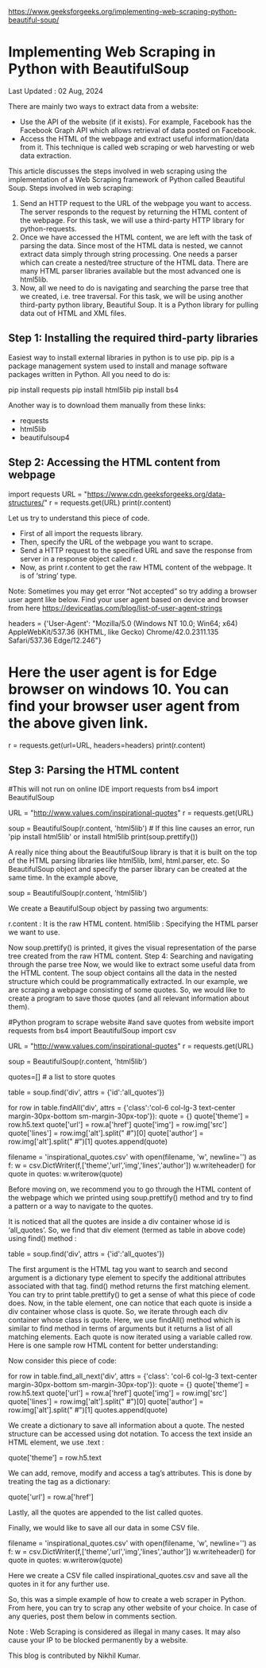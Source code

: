 https://www.geeksforgeeks.org/implementing-web-scraping-python-beautiful-soup/

# Implementing Web Scraping in Python with BeautifulSoup

Last Updated : 02 Aug, 2024

There are mainly two ways to extract data from a website:

* Use the API of the website (if it exists). For example, Facebook has the Facebook Graph API which allows retrieval of data posted on Facebook.
* Access the HTML of the webpage and extract useful information/data from it. This technique is called web scraping or web harvesting or web data extraction.

This article discusses the steps involved in web scraping using the implementation of a Web Scraping framework of Python called Beautiful Soup. Steps involved in web scraping:

1. Send an HTTP request to the URL of the webpage you want to access. The server responds to the request by returning the HTML content of the webpage. For this task, we will use a third-party HTTP library for python-requests.
2. Once we have accessed the HTML content, we are left with the task of parsing the data. Since most of the HTML data is nested, we cannot extract data simply through string processing. One needs a parser which can create a nested/tree structure of the HTML data. There are many HTML parser libraries available but the most advanced one is html5lib.
3. Now, all we need to do is navigating and searching the parse tree that we created, i.e. tree traversal. For this task, we will be using another third-party python library, Beautiful Soup. It is a Python library for pulling data out of HTML and XML files.

## Step 1: Installing the required third-party libraries

Easiest way to install external libraries in python is to use pip. pip is a package management system used to install and manage software packages written in Python. All you need to do is:

pip install requests
pip install html5lib
pip install bs4

Another way is to download them manually from these links:
* requests
* html5lib
* beautifulsoup4

## Step 2: Accessing the HTML content from webpage

import requests
URL = &quot;https://www.cdn.geeksforgeeks.org/data-structures/&quot;
r = requests.get(URL)
print(r.content)

Let us try to understand this piece of code.

* First of all import the requests library.
* Then, specify the URL of the webpage you want to scrape.
* Send a HTTP request to the specified URL and save the response from server in a response object called r.
* Now, as print r.content to get the raw HTML content of the webpage. It is of ‘string’ type.

Note: Sometimes you may get error “Not accepted” so try adding a browser user agent like below. Find your user agent based on device and browser from here https://deviceatlas.com/blog/list-of-user-agent-strings

headers = {'User-Agent': "Mozilla/5.0 (Windows NT 10.0; Win64; x64) AppleWebKit/537.36 (KHTML, like Gecko) Chrome/42.0.2311.135 Safari/537.36 Edge/12.246"}
# Here the user agent is for Edge browser on windows 10. You can find your browser user agent from the above given link.
r = requests.get(url=URL, headers=headers)
print(r.content)

## Step 3: Parsing the HTML content 

#This will not run on online IDE
import requests
from bs4 import BeautifulSoup

URL = &quot;http://www.values.com/inspirational-quotes&quot;
r = requests.get(URL)

soup = BeautifulSoup(r.content, 'html5lib') # If this line causes an error, run 'pip install html5lib' or install html5lib
print(soup.prettify())

A really nice thing about the BeautifulSoup library is that it is built on the top of the HTML parsing libraries like html5lib, lxml, html.parser, etc. So  BeautifulSoup object and specify the parser library can be created at the same time. In the example above,

soup = BeautifulSoup(r.content, 'html5lib')

We create a BeautifulSoup object by passing two arguments:

r.content : It is the raw HTML content.
html5lib : Specifying the HTML parser we want to use.

Now soup.prettify() is printed, it gives the visual representation of the parse tree created from the raw HTML content. Step 4: Searching and navigating through the parse tree Now, we would like to extract some useful data from the HTML content. The soup object contains all the data in the nested structure which could be programmatically extracted. In our example, we are scraping a webpage consisting of some quotes. So, we would like to create a program to save those quotes (and all relevant information about them). 

#Python program to scrape website 
#and save quotes from website
import requests
from bs4 import BeautifulSoup
import csv
 
URL = &quot;http://www.values.com/inspirational-quotes&quot;
r = requests.get(URL)
 
soup = BeautifulSoup(r.content, 'html5lib')
 
quotes=[]  # a list to store quotes
 
table = soup.find('div', attrs = {'id':'all_quotes'}) 
 
for row in table.findAll('div',
                         attrs = {'class':'col-6 col-lg-3 text-center margin-30px-bottom sm-margin-30px-top'}):
    quote = {}
    quote['theme'] = row.h5.text
    quote['url'] = row.a['href']
    quote['img'] = row.img['src']
    quote['lines'] = row.img['alt'].split(&quot; #&quot;)[0]
    quote['author'] = row.img['alt'].split(&quot; #&quot;)[1]
    quotes.append(quote)
 
filename = 'inspirational_quotes.csv'
with open(filename, 'w', newline='') as f:
    w = csv.DictWriter(f,['theme','url','img','lines','author'])
    w.writeheader()
    for quote in quotes:
        w.writerow(quote)

Before moving on, we recommend you to go through the HTML content of the webpage which we printed using soup.prettify() method and try to find a pattern or a way to navigate to the quotes.

It is noticed that all the quotes are inside a div container whose id is ‘all_quotes’. So, we find that div element (termed as table in above code) using find() method :

table = soup.find('div', attrs = {'id':'all_quotes'}) 

The first argument is the HTML tag you want to search and second argument is a dictionary type element to specify the additional attributes associated with that tag. find() method returns the first matching element. You can try to print table.prettify() to get a sense of what this piece of code does.
Now, in the table element, one can notice that each quote is inside a div container whose class is quote. So, we iterate through each div container whose class is quote. Here, we use findAll() method which is similar to find method in terms of arguments but it returns a list of all matching elements. Each quote is now iterated using a variable called row. Here is one sample row HTML content for better understanding:

Now consider this piece of code:

for row in table.find_all_next('div', attrs = {'class': 'col-6 col-lg-3 text-center margin-30px-bottom sm-margin-30px-top'}):
    quote = {}
    quote['theme'] = row.h5.text
    quote['url'] = row.a['href']
    quote['img'] = row.img['src']
    quote['lines'] = row.img['alt'].split(" #")[0]
    quote['author'] = row.img['alt'].split(" #")[1]
    quotes.append(quote)

We create a dictionary to save all information about a quote. The nested structure can be accessed using dot notation. To access the text inside an HTML element, we use .text : 

quote['theme'] = row.h5.text

We can add, remove, modify and access a tag’s attributes. This is done by treating the tag as a dictionary:

quote['url'] = row.a['href']

Lastly, all the quotes are appended to the list called quotes.

Finally, we would like to save all our data in some CSV file.

filename = 'inspirational_quotes.csv'
with open(filename, 'w', newline='') as f:
    w = csv.DictWriter(f,['theme','url','img','lines','author'])
    w.writeheader()
    for quote in quotes:
        w.writerow(quote)

Here we create a CSV file called inspirational_quotes.csv and save all the quotes in it for any further use.

So, this was a simple example of how to create a web scraper in Python.  From here, you can try to scrap any other website of your choice. In case of any queries, post them below in comments section.

Note : Web Scraping is considered as illegal in many cases. It may also cause your IP to be blocked permanently by a website. 

This blog is contributed by Nikhil Kumar.
